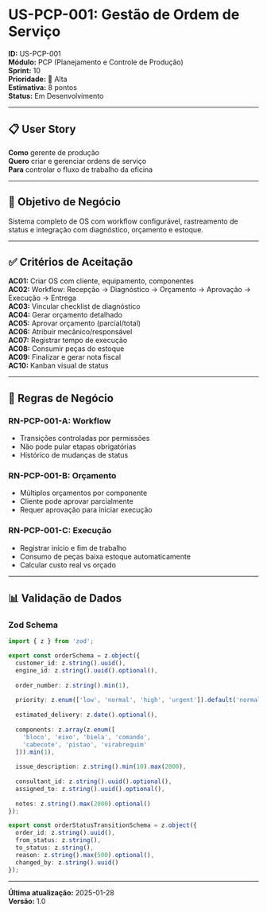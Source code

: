 # US-PCP-001: Gestão de Ordem de Serviço

**ID:** US-PCP-001  
**Módulo:** PCP (Planejamento e Controle de Produção)  
**Sprint:** 10  
**Prioridade:** 🔴 Alta  
**Estimativa:** 8 pontos  
**Status:** Em Desenvolvimento

---

## 📋 User Story

**Como** gerente de produção  
**Quero** criar e gerenciar ordens de serviço  
**Para** controlar o fluxo de trabalho da oficina

---

## 🎯 Objetivo de Negócio

Sistema completo de OS com workflow configurável, rastreamento de status e integração com diagnóstico, orçamento e estoque.

---

## ✅ Critérios de Aceitação

**AC01:** Criar OS com cliente, equipamento, componentes  
**AC02:** Workflow: Recepção → Diagnóstico → Orçamento → Aprovação → Execução → Entrega  
**AC03:** Vincular checklist de diagnóstico  
**AC04:** Gerar orçamento detalhado  
**AC05:** Aprovar orçamento (parcial/total)  
**AC06:** Atribuir mecânico/responsável  
**AC07:** Registrar tempo de execução  
**AC08:** Consumir peças do estoque  
**AC09:** Finalizar e gerar nota fiscal  
**AC10:** Kanban visual de status

---

## 📐 Regras de Negócio

### RN-PCP-001-A: Workflow
- Transições controladas por permissões
- Não pode pular etapas obrigatórias
- Histórico de mudanças de status

### RN-PCP-001-B: Orçamento
- Múltiplos orçamentos por componente
- Cliente pode aprovar parcialmente
- Requer aprovação para iniciar execução

### RN-PCP-001-C: Execução
- Registrar início e fim de trabalho
- Consumo de peças baixa estoque automaticamente
- Calcular custo real vs orçado

---

## 📊 Validação de Dados

### Zod Schema

```typescript
import { z } from 'zod';

export const orderSchema = z.object({
  customer_id: z.string().uuid(),
  engine_id: z.string().uuid().optional(),
  
  order_number: z.string().min(1),
  
  priority: z.enum(['low', 'normal', 'high', 'urgent']).default('normal'),
  
  estimated_delivery: z.date().optional(),
  
  components: z.array(z.enum([
    'bloco', 'eixo', 'biela', 'comando', 
    'cabecote', 'pistao', 'virabrequim'
  ])).min(1),
  
  issue_description: z.string().min(10).max(2000),
  
  consultant_id: z.string().uuid().optional(),
  assigned_to: z.string().uuid().optional(),
  
  notes: z.string().max(2000).optional()
});

export const orderStatusTransitionSchema = z.object({
  order_id: z.string().uuid(),
  from_status: z.string(),
  to_status: z.string(),
  reason: z.string().max(500).optional(),
  changed_by: z.string().uuid()
});
```

---

**Última atualização:** 2025-01-28  
**Versão:** 1.0
